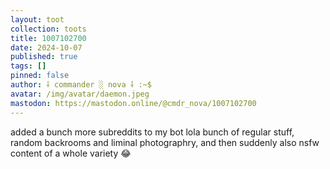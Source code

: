 ```yaml
---
layout: toot
collection: toots
title: 1007102700
date: 2024-10-07
published: true
tags: []
pinned: false
author: ⸸ commander ░ nova ⸸ :~$
avatar: /img/avatar/daemon.jpeg
mastodon: https://mastodon.online/@cmdr_nova/1007102700
---
```


added a bunch more subreddits to my bot lola bunch of regular stuff, random backrooms and liminal photographry, and then suddenly also nsfw content of a whole variety 😂
